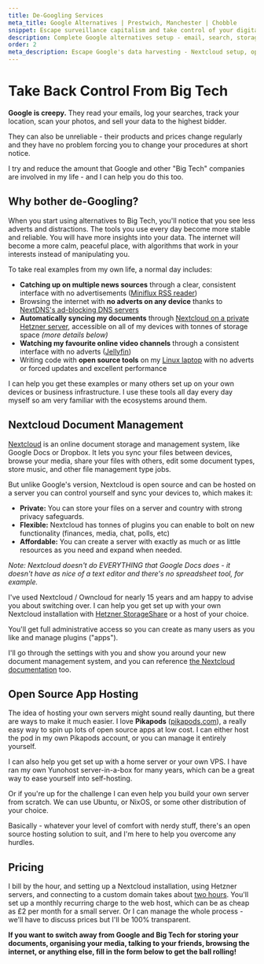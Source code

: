 ```yaml
---
title: De-Googling Services
meta_title: Google Alternatives | Prestwich, Manchester | Chobble
snippet: Escape surveillance capitalism and take control of your digital life
description: Complete Google alternatives setup - email, search, storage, media and more
order: 2
meta_description: Escape Google's data harvesting - Nextcloud setup, open source alternatives, ad-free browsing - take back control of your data - Manchester tech consultant
---
```


# Take Back Control From Big Tech

**Google is creepy.** They read your emails, log your searches, track your location, scan your photos, and sell your data to the highest bidder.

They can also be unreliable - their products and prices change regularly and they have no problem forcing you to change your procedures at short notice.

I try and reduce the amount that Google and other "Big Tech" companies are involved in my life - and I can help you do this too.

## Why bother de-Googling?

When you start using alternatives to Big Tech, you'll notice that you see less adverts and distractions. The tools you use every day become more stable and reliable. You will have more insights into your data. The internet will become a more calm, peaceful place, with algorithms that work in your interests instead of manipulating you.

To take real examples from my own life, a normal day includes:

- **Catching up on multiple news sources** through a clear, consistent interface with no advertisements ([Miniflux RSS reader](https://miniflux.app/))
- Browsing the internet with **no adverts on any device** thanks to [NextDNS's ad-blocking DNS servers](https://nextdns.io/)
- **Automatically syncing my documents** through [Nextcloud on a private Hetzner server](https://www.hetzner.com/storage/storage-share/), accessible on all of my devices with tonnes of storage space _(more details below)_
- **Watching my favourite online video channels** through a consistent interface with no adverts ([Jellyfin](https://jellyfin.org/))
- Writing code with **open source tools** on my [Linux laptop](/services/linux-conversions/) with no adverts or forced updates and excellent performance

I can help you get these examples or many others set up on your own devices or business infrastructure. I use these tools all day every day myself so am very familiar with the ecosystems around them.

## Nextcloud Document Management

[Nextcloud](https://nextcloud.com/) is an online document storage and management system, like Google Docs or Dropbox. It lets you sync your files between devices, browse your media, share your files with others, edit some document types, store music, and other file management type jobs.

But unlike Google's version, Nextcloud is open source and can be hosted on a server you can control yourself and sync your devices to, which makes it:

- **Private:** You can store your files on a server and country with strong privacy safeguards.
- **Flexible:** Nextcloud has tonnes of plugins you can enable to bolt on new functionality (finances, media, chat, polls, etc)
- **Affordable:** You can create a server with exactly as much or as little resources as you need and expand when needed.

_Note: Nextcloud doesn't do EVERYTHING that Google Docs does - it doesn't have as nice of a text editor and there's no spreadsheet tool, for example._

I've used Nextcloud / Owncloud for nearly 15 years and am happy to advise you about switching over. I can help you get set up with your own Nextcloud installation with [Hetzner StorageShare](https://www.hetzner.com/storage/storage-share/) or a host of your choice.

You'll get full administrative access so you can create as many users as you like and manage plugins ("apps").

I'll go through the settings with you and show you around your new document management system, and you can reference [the Nextcloud documentation](https://nextcloud.com/support/) too.

## Open Source App Hosting

The idea of hosting your own servers might sound really daunting, but there are ways to make it much easier. I love **Pikapods** ([pikapods.com](https://www.pikapods.com/)), a really easy way to spin up lots of open source apps at low cost. I can either host the pod in my own Pikapods account, or you can manage it entirely yourself.

I can also help you get set up with a home server or your own VPS. I have ran my own Yunohost server-in-a-box for many years, which can be a great way to ease yourself into self-hosting.

Or if you're up for the challenge I can even help you build your own server from scratch. We can use Ubuntu, or NixOS, or some other distribution of your choice.

Basically - whatever your level of comfort with nerdy stuff, there's an open source hosting solution to suit, and I'm here to help you overcome any hurdles.

## Pricing

I bill by the hour, and setting up a Nextcloud installation, using Hetzner servers, and connecting to a custom domain takes about [two hours](/prices/). You'll set up a monthly recurring charge to the web host, which can be as cheap as £2 per month for a small server. Or I can manage the whole process - we'll have to discuss prices but I'll be 100% transparent.

**If you want to switch away from Google and Big Tech for storing your documents, organising your media, talking to your friends, browsing the internet, or anything else, fill in the form below to get the ball rolling!**
